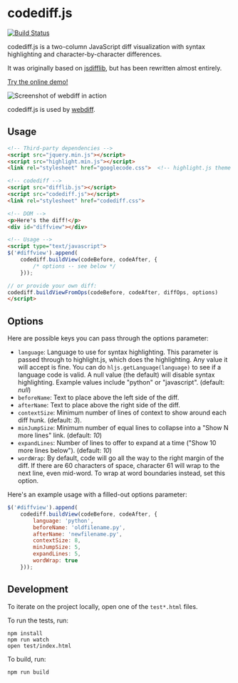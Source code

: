 # codediff.js
[![Build Status](https://travis-ci.org/danvk/codediff.js.svg?branch=master)](https://travis-ci.org/danvk/codediff.js)

codediff.js is a two-column JavaScript diff visualization with syntax highlighting and character-by-character differences.

It was originally based on [jsdifflib](https://github.com/cemerick/jsdifflib), but has been rewritten almost entirely.

[Try the online demo!](http://rawgit.com/danvk/codediff.js/master/testcode.html)

![Screenshot of webdiff in action](http://www.danvk.org/webdiff.png)

codediff.js is used by [webdiff](https://github.com/danvk/webdiff).

## Usage

```html
<!-- Third-party dependencies -->
<script src="jquery.min.js"></script>
<script src="highlight.min.js"></script>
<link rel="stylesheet" href="googlecode.css">  <!-- highlight.js theme -->

<!-- codediff -->
<script src="difflib.js"></script>
<script src="codediff.js"></script>
<link rel="stylesheet" href="codediff.css">

<!-- DOM -->
<p>Here's the diff!</p>
<div id="diffview"></div>

<!-- Usage -->
<script type="text/javascript">
$('#diffview').append(
    codediff.buildView(codeBefore, codeAfter, {
        /* options -- see below */
    }));

// or provide your own diff:
codediff.buildViewFromOps(codeBefore, codeAfter, diffOps, options)
</script>
```

## Options

Here are possible keys you can pass through the options parameter:

* `language`: Language to use for syntax highlighting. This parameter is passed through to highlight.js, which does the highlighting. Any value it will accept is fine. You can do `hljs.getLanguage(language)` to see if a language code is valid. A null value (the default) will disable syntax highlighting. Example values include "python" or "javascript". (default: _null_)
* `beforeName`: Text to place above the left side of the diff.
* `afterName`: Text to place above the right side of the diff.
* `contextSize`: Minimum number of lines of context to show around each diff hunk. (default: _3_).
* `minJumpSize`: Minimum number of equal lines to collapse into a "Show N more lines" link. (default: _10_)
* `expandLines`: Number of lines to offer to expand at a time ("Show 10 more lines below"). (default: _10_)
* `wordWrap`: By default, code will go all the way to the right margin of the diff. If there are 60 characters of space, character 61 will wrap to the next line, even mid-word. To wrap at word boundaries instead, set this option.

Here's an example usage with a filled-out options parameter:

```javascript
$('#diffview').append(
    codediff.buildView(codeBefore, codeAfter, {
        language: 'python',
        beforeName: 'oldfilename.py',
        afterName: 'newfilename.py',
        contextSize: 8,
        minJumpSize: 5,
        expandLines: 5,
        wordWrap: true
    }));
```

## Development

To iterate on the project locally, open one of the `test*.html` files.

To run the tests, run:

    npm install
    npm run watch
    open test/index.html

To build, run:

    npm run build
